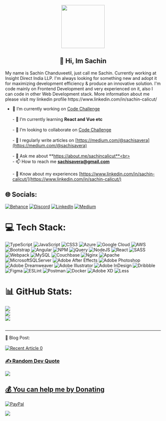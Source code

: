  <p align="center">
  <img width="140" src="https://user-images.githubusercontent.com/6661165/91657958-61b4fd00-eb00-11ea-9def-dc7ef5367e34.png" />  
  <h2 align="center">💫 Hi, Im Sachin </h2>
  My name is Sachin Chanduveetil, just call me Sachin. Currently working at Insight Direct India LLP. I'm always looking for something new and adopt it for maximizing development efficiency & produce an innovative solution. I'm code mainly on Frontend Development and very experienced on it, also I can code in other Web Development stack. More information about me please visit my linkedin profile
https://www.linkedin.com/in/sachin-calicut/
</p>  

- 🔭 I’m currently working on [Code Challenge](https://github.com/sachincalicut/CodeChallege.git)<br><br>- 🌱 I’m currently learning **React and Vue etc**<br><br>- 👯 I’m looking to collaborate on [Code Challenge](https://github.com/sachincalicut/CodeChallege.git)<br><br>- 📝 I regularly write articles on [https://medium.com/@sachisavera](https://medium.com/@sachisavera)<br><br>- 💬 Ask me about **https://about.me/sachincalicut**<br><br>- 📫 How to reach me **sachisavera@gmail.com**<br><br>- 📄 Know about my experiences [https://www.linkedin.com/in/sachin-calicut/](https://www.linkedin.com/in/sachin-calicut/)


## 🌐 Socials:
[![Behance](https://img.shields.io/badge/Behance-1769ff?logo=behance&logoColor=white)](https://behance.net/sachin-calicut) [![Discord](https://img.shields.io/badge/Discord-%237289DA.svg?logo=discord&logoColor=white)](https://discord.gg/sachincalicut#1650) [![LinkedIn](https://img.shields.io/badge/LinkedIn-%230077B5.svg?logo=linkedin&logoColor=white)](https://linkedin.com/in/sachin-calicut) [![Medium](https://img.shields.io/badge/Medium-12100E?logo=medium&logoColor=white)](https://medium.com/@@sachisavera) 

# 💻 Tech Stack:
![TypeScript](https://img.shields.io/badge/typescript-%23007ACC.svg?style=for-the-badge&logo=typescript&logoColor=white) ![JavaScript](https://img.shields.io/badge/javascript-%23323330.svg?style=for-the-badge&logo=javascript&logoColor=%23F7DF1E) ![CSS3](https://img.shields.io/badge/css3-%231572B6.svg?style=for-the-badge&logo=css3&logoColor=white) ![Azure](https://img.shields.io/badge/azure-%230072C6.svg?style=for-the-badge&logo=azure-devops&logoColor=white) ![Google Cloud](https://img.shields.io/badge/Google%20Cloud-%234285F4.svg?style=for-the-badge&logo=google-cloud&logoColor=white) ![AWS](https://img.shields.io/badge/AWS-%23FF9900.svg?style=for-the-badge&logo=amazon-aws&logoColor=white) ![Bootstrap](https://img.shields.io/badge/bootstrap-%23563D7C.svg?style=for-the-badge&logo=bootstrap&logoColor=white) ![Angular](https://img.shields.io/badge/angular-%23DD0031.svg?style=for-the-badge&logo=angular&logoColor=white) ![NPM](https://img.shields.io/badge/NPM-%23000000.svg?style=for-the-badge&logo=npm&logoColor=white) ![jQuery](https://img.shields.io/badge/jquery-%230769AD.svg?style=for-the-badge&logo=jquery&logoColor=white) ![NodeJS](https://img.shields.io/badge/node.js-6DA55F?style=for-the-badge&logo=node.js&logoColor=white) ![React](https://img.shields.io/badge/react-%2320232a.svg?style=for-the-badge&logo=react&logoColor=%2361DAFB) ![SASS](https://img.shields.io/badge/SASS-hotpink.svg?style=for-the-badge&logo=SASS&logoColor=white) ![Webpack](https://img.shields.io/badge/webpack-%238DD6F9.svg?style=for-the-badge&logo=webpack&logoColor=black) ![MySQL](https://img.shields.io/badge/mysql-%2300f.svg?style=for-the-badge&logo=mysql&logoColor=white) ![Couchbase](https://img.shields.io/badge/Couchbase-EA2328?style=for-the-badge&logo=couchbase&logoColor=white) ![Nginx](https://img.shields.io/badge/nginx-%23009639.svg?style=for-the-badge&logo=nginx&logoColor=white) ![Apache](https://img.shields.io/badge/apache-%23D42029.svg?style=for-the-badge&logo=apache&logoColor=white) ![MicrosoftSQLServer](https://img.shields.io/badge/Microsoft%20SQL%20Sever-CC2927?style=for-the-badge&logo=microsoft%20sql%20server&logoColor=white) ![Adobe After Effects](https://img.shields.io/badge/Adobe%20After%20Effects-9999FF.svg?style=for-the-badge&logo=Adobe%20After%20Effects&logoColor=white) ![Adobe Photoshop](https://img.shields.io/badge/adobephotoshop-%2331A8FF.svg?style=for-the-badge&logo=adobephotoshop&logoColor=white) ![Adobe Dreamweaver](https://img.shields.io/badge/Adobe%20Dreamweaver-FF61F6.svg?style=for-the-badge&logo=Adobe%20Dreamweaver&logoColor=white) ![Adobe Illustrator](https://img.shields.io/badge/adobeillustrator-%23FF9A00.svg?style=for-the-badge&logo=adobeillustrator&logoColor=white) ![Adobe InDesign](https://img.shields.io/badge/Adobe%20InDesign-49021F?style=for-the-badge&logo=adobeindesign&logoColor=white) ![Dribbble](https://img.shields.io/badge/Dribbble-EA4C89?style=for-the-badge&logo=dribbble&logoColor=white) 	![Figma](https://img.shields.io/badge/figma-%23F24E1E.svg?style=for-the-badge&logo=figma&logoColor=white) ![ESLint](https://img.shields.io/badge/ESLint-4B3263?style=for-the-badge&logo=eslint&logoColor=white) ![Postman](https://img.shields.io/badge/Postman-FF6C37?style=for-the-badge&logo=postman&logoColor=white) ![Docker](https://img.shields.io/badge/docker-%230db7ed.svg?style=for-the-badge&logo=docker&logoColor=white) ![Adobe XD](https://img.shields.io/badge/Adobe%20XD-470137?style=for-the-badge&logo=Adobe%20XD&logoColor=#FF61F6) ![Less](https://img.shields.io/badge/less-2B4C80?style=for-the-badge&logo=less&logoColor=white)
# 📊 GitHub Stats:
![](https://github-readme-stats.vercel.app/api?username=sachincalicut&theme=tokyonight&hide_border=true&include_all_commits=false&count_private=false)<br/>
![](https://github-readme-streak-stats.herokuapp.com/?user=sachincalicut&theme=tokyonight&hide_border=true)<br/>
![](https://github-readme-stats.vercel.app/api/top-langs/?username=sachincalicut&theme=tokyonight&hide_border=true&include_all_commits=false&count_private=false&layout=compact)
<br />
<br />
<hr />
📝 Blog Post:
<br />
<br />
<a target="_blank" href="https://github-readme-medium-recent-article.vercel.app/medium/@sachisavera/0"><img src="https://github-readme-medium-recent-article.vercel.app/medium/@sachisavera/0" alt="Recent Article 0"> 

 
### ✍️ Random Dev Quote
![](https://quotes-github-readme.vercel.app/api?type=vetical&theme=radical)

## 💰 You can help me by Donating
[![PayPal](https://img.shields.io/badge/PayPal-00457C?style=for-the-badge&logo=paypal&logoColor=white)](https://paypal.me/sachincalicut) 

  [![](https://visitcount.itsvg.in/api?id=sachincalicut&icon=0&color=0)](https://visitcount.itsvg.in)
<!-- Proudly created with GPRM ( https://gprm.itsvg.in ) -->
